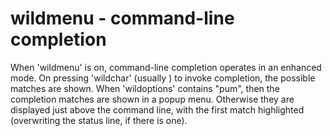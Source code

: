 # wildmenu - command-line completion

When 'wildmenu' is on, command-line completion operates in an enhanced
mode.  On pressing 'wildchar' (usually <Tab>) to invoke completion,
the possible matches are shown.
When 'wildoptions' contains "pum", then the completion matches are
shown in a popup menu.  Otherwise they are displayed just above the
command line, with the first match highlighted (overwriting the status
line, if there is one).   
